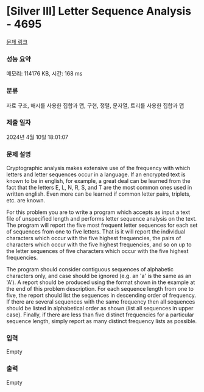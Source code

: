 # [Silver III] Letter Sequence Analysis - 4695 

[문제 링크](https://www.acmicpc.net/problem/4695) 

### 성능 요약

메모리: 114176 KB, 시간: 168 ms

### 분류

자료 구조, 해시를 사용한 집합과 맵, 구현, 정렬, 문자열, 트리를 사용한 집합과 맵

### 제출 일자

2024년 4월 10일 18:01:07

### 문제 설명

<p>Cryptographic analysis makes extensive use of the frequency with which letters and letter sequences occur in a language. If an encrypted text is known to be in english, for example, a great deal can be learned from the fact that the letters E, L, N, R, S, and T are the most common ones used in written english. Even more can be learned if common letter pairs, triplets, etc. are known.</p>

<p>For this problem you are to write a program which accepts as input a text file of unspecified length and performs letter sequence analysis on the text. The program will report the five most frequent letter sequences for each set of sequences from one to five letters. That is it will report the individual characters which occur with the five highest frequencies, the pairs of characters which occur with the five highest frequencies, and so on up to the letter sequences of five characters which occur with the five highest frequencies.</p>

<p>The program should consider contiguous sequences of alphabetic characters only, and case should be ignored (e.g. an 'a' is the same as an 'A'). A report should be produced using the format shown in the example at the end of this problem description. For each sequence length from one to five, the report should list the sequences in descending order of frequency. If there are several sequences with the same frequency then all sequences should be listed in alphabetical order as shown (list all sequences in upper case). Finally, if there are less than five distinct frequencies for a particular sequence length, simply report as many distinct frequency lists as possible.</p>

### 입력 

 Empty

### 출력 

 Empty

